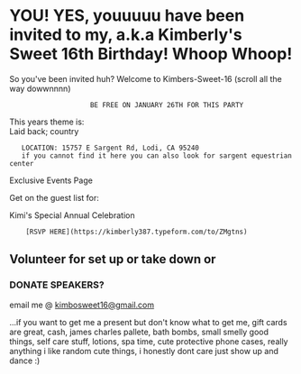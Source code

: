 # YOU! YES, youuuuu have been invited to my, a.k.a Kimberly's Sweet 16th Birthday! Whoop Whoop!

So you've been invited huh? Welcome to Kimbers-Sweet-16 (scroll all the way dowwnnnn) 

                        BE FREE ON JANUARY 26TH FOR THIS PARTY

 This years theme is:   
Laid back; country 

       LOCATION: 15757 E Sargent Rd, Lodi, CA 95240
       if you cannot find it here you can also look for sargent equestrian center
		
Exclusive Events Page

Get on the guest list for: 

Kimi's Special Annual Celebration 
		
		[RSVP HERE](https://kimberly387.typeform.com/to/ZMgtns)
		
## Volunteer for set up or take down or

### DONATE SPEAKERS?
email me @ kimbosweet16@gmail.com




...if you want to get me a present but don't know what to get me, gift cards are great, cash, james charles pallete, bath bombs, small smelly good things, self care stuff, lotions, spa time, cute protective phone cases, really anything i like random cute things, i honestly dont care just show up and dance :)
